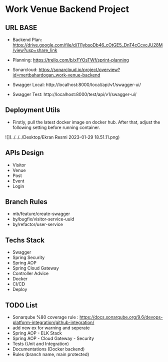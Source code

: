 # Work Venue Backend Project

## URL BASE

* Backend Plan: https://drive.google.com/file/d/111ybsoDb46_cOtGE5_DnT4cCcvcJU28M/view?usp=share_link

* Planning: https://trello.com/b/xFYOsTWf/sprint-planning

* Sonarcloud: https://sonarcloud.io/project/overview?id=mertbahardogan_work-venue-backend

* Swagger Local: http://localhost:8000/local/api/v1/swagger-ui/
* Swagger Test: http://localhost:8000/test/api/v1/swagger-ui/

## Deployment Utils
* Firstly, pull the latest docker image on docker hub. After that, adjust the following
 setting before running container.

![](../../../Desktop/Ekran Resmi 2023-01-29 18.51.11.png)

## APIs Design
* Visitor 
* Venue
* Post
* Event
* Login

## Branch Rules 
* mb/feature/create-swagger
* by/bugfix/visitor-service-uuid
* by/refactor/user-service

## Techs Stack
* Swagger
* Spring Security
* Spring AOP
* Spring Cloud Gateway
* Controller Advice
* Docker
* CI/CD
* Deploy

## TODO List
* Sonarqube %80 coverage rule : https://docs.sonarqube.org/9.6/devops-platform-integration/github-integration/
* add new ex for warning and seperate
* Spring AOP - ELK Stack 
* Spring AOP - Cloud Gateway - Security
* Tests (Unit and Integration)
* Documentations (Docker backend)
* Rules (branch name, main protected)